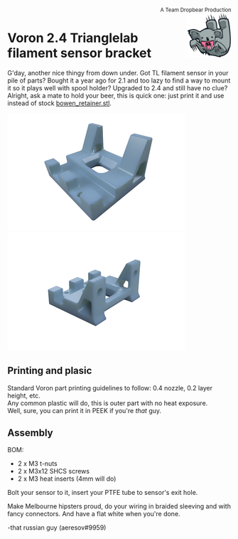 
<div style="text-align: right"><sub>A Team Dropbear Production</sub></div>
<img align="right" width="100" height="100" src="images/db.png">

# Voron 2.4 Trianglelab filament sensor bracket

G'day, another nice thingy from down under. Got TL filament sensor in your pile of parts? Bought it a year ago for 2.1 and too lazy to find a way to mount it so it plays well with spool holder? Upgraded to 2.4 and still have no clue? Alright, ask a mate to hold your beer, this is quick one: just print it and use instead of stock [bowen_retainer.stl](https://github.com/VoronDesign/Voron-2/blob/Voron2.4/STLs/VORON2.4/Spool_Management/bowen_retainer.stl). 

![You know you want this](images/render1.png)
![And this too](images/render0.png)

## Printing and plasic

Standard Voron part printing guidelines to follow: 0.4 nozzle, 0.2 layer height, etc.  
Any common plastic will do, this is outer part with no heat exposure.  
Well, sure, you can print it in PEEK if you're _that_ guy.

## Assembly

BOM:
* 2 x M3 t-nuts
* 2 x M3x12 SHCS screws
* 2 x M3 heat inserts (4mm will do)

Bolt your sensor to it, insert your PTFE tube to sensor's exit hole.  

Make Melbourne hipsters proud, do your wiring in braided sleeving and with fancy connectors. And have a flat white when you're done.  


-that russian guy (aeresov#9959)
